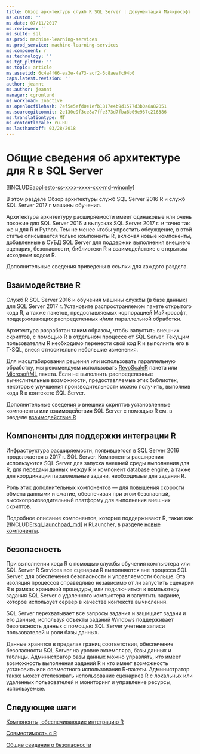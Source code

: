 ```yaml
---
title: Обзор архитектуры служб R SQL Server | Документация Майкрософт
ms.custom: ''
ms.date: 07/11/2017
ms.reviewer: ''
ms.suite: sql
ms.prod: machine-learning-services
ms.prod_service: machine-learning-services
ms.component: r
ms.technology: ''
ms.tgt_pltfrm: ''
ms.topic: article
ms.assetid: 6c4a4f66-ea3e-4a73-acf2-6c8aeafc94b0
caps.latest.revision: ''
author: jeannt
ms.author: jeannt
manager: cgronlund
ms.workload: Inactive
ms.openlocfilehash: 7ef5e5efd0e1efb1817e4b9d1577d3b0a8a82051
ms.sourcegitcommit: 2e130e9f3ce8a7ffe373d7fba8b09e937c216386
ms.translationtype: MT
ms.contentlocale: ru-RU
ms.lasthandoff: 03/28/2018
---
```

# <a name="architecture-overview-for-r-in-sql-server"></a>Общие сведения об архитектуре для R в SQL Server
[!INCLUDE[appliesto-ss-xxxx-xxxx-xxx-md-winonly](../../includes/appliesto-ss-xxxx-xxxx-xxx-md-winonly.md)]

В этом разделе Обзор архитектуры служб SQL Server 2016 R и служб SQL Server 2017 г машины обучения.

Архитектура архитектуру расширяемости имеет одинаковые или очень похожие для SQL Server 2016 и выпусках SQL Server 2017 г. и точно так же и для R и Python. Тем не менее чтобы упростить обсуждение, в этой статье описывается только компоненты R, включая новые компоненты, добавленные в СУБД SQL Server для поддержки выполнения внешнего сценария, безопасности, библиотеки R и взаимодействие с открытым исходным кодом R.

Дополнительные сведения приведены в ссылки для каждого раздела.

## <a name="r-interoperability"></a>Взаимодействие R

Служб R SQL Server 2016 и обучения машины службы (в базе данных) для SQL Server 2017 г. Установите распространяемом пакете открытого кода R, а также пакетов, предоставляемых корпорацией Майкрософт, поддерживающих распределенных и/или параллельной обработки.

Архитектура разработан таким образом, чтобы запустить внешних скриптов, с помощью R в отдельном процессе от SQL Server. Текущим пользователям R необходимо перенести свой код R и выполнить его в T-SQL, внеся относительно небольшие изменения.

Для масштабирования решения или использовать параллельную обработку, мы рекомендуем использовать [RevoScaleR](https://docs.microsoft.com/r-server/r-reference/revoscaler/revoscaler) пакета или [MicrosoftML](https://docs.microsoft.com/r-server/r-reference/microsoftml/microsoftml-package) пакета. Если не выполнить распределенные вычислительные возможности, предоставляемые этих библиотек, некоторые улучшения производительности можно получить, выполнив кода R в контексте SQL Server.

Дополнительные сведения о внешних скриптов установленные компоненты или взаимодействия SQL Server с помощью R см. в разделе [взаимодействие R](../../advanced-analytics/r/r-interoperability-in-sql-server.md)

## <a name="components-to-support-r-integration"></a>Компоненты для поддержки интеграции R

Инфраструктура расширяемости, появившегося в SQL Server 2016 продолжается в 2017 г. SQL Server. Компоненты расширения используются SQL Server для запуска внешней среды выполнения для R, для передачи данных между R и компонент database engine, а также для координации параллельные задачи, необходимые для задания R.

Роль этих дополнительных компонентов — для повышения скорости обмена данными и сжатие, обеспечивая при этом безопасный, высокопроизводительный платформу для выполнения внешних скриптов.

Подробное описание компонентов, которые поддерживают R, такие как [!INCLUDE[rsql_launchpad_md](../../includes/rsql-launchpad-md.md)] и RLauncher, в разделе [новые компоненты](../../advanced-analytics/r/new-components-in-sql-server-to-support-r.md).

## <a name="security"></a>безопасность

При выполнении кода R с помощью службы обучения компьютера или SQL Server R Services все сценарии R выполняются вне процесса SQL Server, для обеспечения безопасности и управляемости больше. Эта изоляция процессов справедливо независимо от ли запустить сценарий R в рамках хранимой процедуры, или подключиться к компьютеру задания SQL Server с удаленного компьютера и запустить задание, которое использует сервер в качестве контекста вычислений.

SQL Server перехватывает все запросы задания и защищает задачи и его данные, используя объекты заданий Windows поддерживает безопасность данных с помощью SQL Server учетные записи пользователей и роли базы данных.

Данные хранятся в пределах границ соответствия, обеспечение безопасности SQL Server на уровне экземпляра, базы данных и таблицы. Администратор базы данных можно управлять, кто имеет возможность выполнения заданий R и кто имеет возможность установить или совместного использования R-пакеты. Администратор также может отслеживать использование сценариев R с локальных или удаленных пользователей и мониторинг и управление ресурсы, используемые.

## <a name="next-steps"></a>Следующие шаги

[Компоненты, обеспечивающие интеграцию R](new-components-in-sql-server-to-support-r.md)

[Совместимость с R](r-interoperability-in-sql-server.md)

[Общие сведения о безопасности](security-overview-sql-server-r.md)

